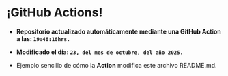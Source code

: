 # ¡GitHub Actions!
* **Repositorio actualizado automáticamente mediante una GitHub Action a las: `19:48:18hrs.`**
* **Modificado el día: `23, del mes de octubre, del año 2025.`**

* Ejemplo sencillo de cómo la **Action** modifica este archivo README.md.
